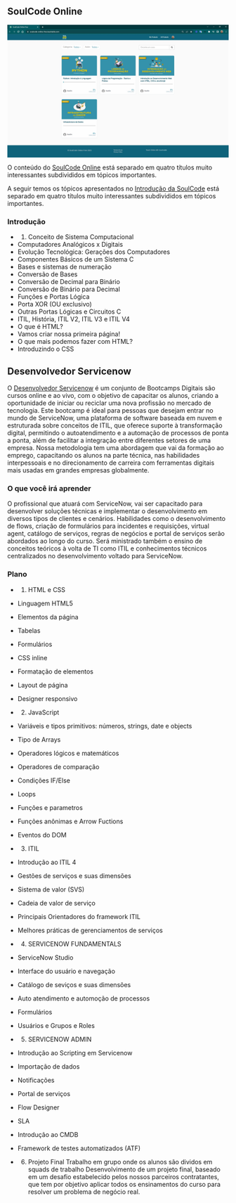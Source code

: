 ## SoulCode Online

<p align="center" style="display: flex; align-items: flex-start; justify-content: center;">
  <img alt="SoulCode" title="#SoulCode" src="./.github/SoulCode-1.jpg" width="600px"> 
</p> 

O conteúdo do [SoulCode Online](https://soulcode-online-free.teachable.com/) está separado em quatro títulos muito interessantes subdivididos em tópicos importantes.

A seguir temos os tópicos apresentados no  [Introdução da SoulCode](https://soulcode.com/processo-seletivo/candidato/minicurso/La2WdRZCvY0uHPv0Jv86) está separado em quatro títulos muito interessantes subdivididos em tópicos importantes.

### Introdução

- 1. Conceito de Sistema Computacional
- Computadores Analógicos x Digitais
- Evolução Tecnológica: Gerações dos Computadores
- Componentes Básicos de um Sistema C
- Bases e sistemas de numeração
- Conversão de Bases
- Conversão de Decimal para Binário
- Conversão de Binário para Decimal
- Funções e Portas Lógica
- Porta XOR (OU exclusivo)
- Outras Portas Lógicas e Circuitos C
- ITIL, História, ITIL V2, ITIL V3 e ITIL V4
- O que é HTML?
- Vamos criar nossa primeira página!
- O que mais podemos fazer com HTML?
- Introduzindo o CSS

## Desenvolvedor Servicenow

O [Desenvolvedor Servicenow](https://soulcode.com/curso-desenvolvedor-servicenow) é um conjunto de Bootcamps Digitais são cursos online e ao vivo, com o objetivo de capacitar os alunos, criando a oportunidade de iniciar ou reciclar uma nova profissão no mercado de tecnologia. Este bootcamp é ideal para pessoas que desejam entrar no mundo de ServiceNow, uma plataforma de software baseada em nuvem e estruturada sobre conceitos de ITIL, que oferece suporte à transformação digital, permitindo o autoatendimento e a automação de processos de ponta a ponta, além de facilitar a integração entre diferentes setores de uma empresa. Nossa metodologia tem uma abordagem que vai da formação ao emprego, capacitando os alunos na parte técnica, nas habilidades interpessoais e no direcionamento de carreira com ferramentas digitais mais usadas em grandes empresas globalmente.

### O que você irá aprender

O profissional que atuará com ServiceNow, vai ser capacitado para desenvolver soluções técnicas e implementar o desenvolvimento em diversos tipos de clientes e cenários. Habilidades como o desenvolvimento de flows, criação de formulários para incidentes e requisições, virtual agent, catálogo de serviços, regras de negócios e portal de serviços serão abordados ao longo do curso. Será ministrado também o ensino de conceitos teóricos à volta de TI como ITIL e conhecimentos técnicos centralizados no desenvolvimento voltado para ServiceNow.

### Plano

- 1. HTML e CSS
- Linguagem HTML5
- Elementos da página
- Tabelas
- Formulários
- CSS inline
- Formatação de elementos
- Layout de página
- Designer responsivo

- 2. JavaScript
- Variáveis e tipos primitivos: números, strings, date e objects
- Tipo de Arrays
- Operadores lógicos e matemáticos
- Operadores de comparação
- Condições IF/Else
- Loops
- Funções e parametros
- Funções anônimas e Arrow Fuctions
- Eventos do DOM

- 3. ITIL
- Introdução ao ITIL 4
- Gestões de serviços e suas dimensões
- Sistema de valor (SVS)
- Cadeia de valor de serviço
- Principais Orientadores do framework ITIL
- Melhores práticas de gerenciamentos de serviços

- 4. SERVICENOW FUNDAMENTALS
- ServiceNow Studio
- Interface do usuário e navegação
- Catálogo de seviços e suas dimensões
- Auto atendimento e automoção de processos
- Formulários
- Usuários e Grupos e Roles

- 5. SERVICENOW ADMIN
- Introdução ao Scripting em Servicenow
- Importação de dados
- Notificações
- Portal de serviços
- Flow Designer
- SLA
- Introdução ao CMDB
- Framework de testes automatizados (ATF)

- 6. Projeto Final
Trabalho em grupo onde os alunos são dividos em squads de trabalho
Desenvolvimento de um projeto final, baseado em um desafio estabelecido pelos nossos parceiros contratantes, que tem por objetivo aplicar todos os ensinamentos do curso para resolver um problema de negócio real.